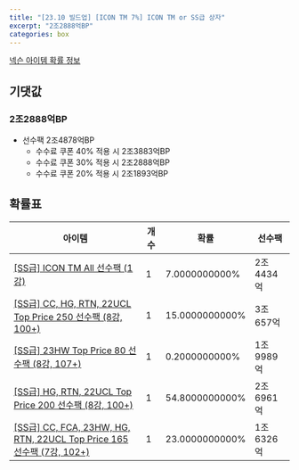 ```yaml
---
title: "[23.10 빌드업] [ICON TM 7%] ICON TM or SS급 상자"
excerpt: "2조2888억BP"
categories: box
---
```

[넥슨 아이템 확률 정보](http://iteminfo.nexon.com/probability/fco?sn=7574)

## 기댓값
### 2조2888억BP
- 선수팩 2조4878억BP
  - 수수료 쿠폰 40% 적용 시 2조3883억BP
  - 수수료 쿠폰 30% 적용 시 2조2888억BP
  - 수수료 쿠폰 20% 적용 시 2조1893억BP


## 확률표

|아이템|개수|확률|선수팩|
|---|---|---|---|
|[[SS급] ICON TM All 선수팩 (1강)](/player/7355)|1|7.0000000000%|2조4434억|
|[[SS급] CC, HG, RTN, 22UCL Top Price 250 선수팩 (8강, 100+)](/player/7554)|1|15.0000000000%|3조657억|
|[[SS급] 23HW Top Price 80 선수팩 (8강, 107+)](/player/7563)|1|0.2000000000%|1조9989억|
|[[SS급] HG, RTN, 22UCL Top Price 200 선수팩 (8강, 100+)](/player/7555)|1|54.8000000000%|2조6961억|
|[[SS급] CC, FCA, 23HW, HG, RTN, 22UCL Top Price 165 선수팩 (7강, 102+)](/player/7556)|1|23.0000000000%|1조6326억|
